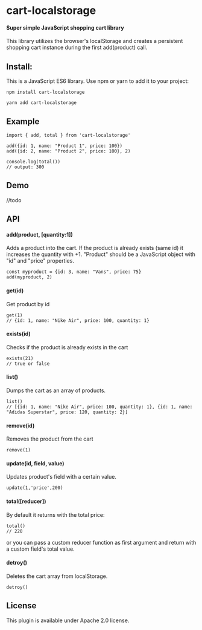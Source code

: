 # cart-localstorage

#### Super simple JavaScript shopping cart library

This library utilizes the browser's localStorage and creates a persistent shopping cart instance during the first add(product) call. 


## Install: 

This is a JavaScript ES6 library. Use npm or yarn to add it to your project: 

``` 
npm install cart-localstorage
```

```
yarn add cart-localstorage
```

## Example 

``` 
import { add, total } from 'cart-localstorage' 

add({id: 1, name: "Product 1", price: 100})
add({id: 2, name: "Product 2", price: 100}, 2)

console.log(total()) 
// output: 300
```

## Demo 

//todo 


## API 

#### add(product, [quantity:1])

Adds a product into the cart. If the product is already exists (same id) it increases the quantity with +1. 
"Product" should be a JavaScript object with "id" and "price" properties.

```
const myproduct = {id: 3, name: "Vans", price: 75}
add(myproduct, 2)
```

#### get(id)

Get product by id 

```
get(1)
// {id: 1, name: "Nike Air", price: 100, quantity: 1}
```

#### exists(id)

Checks if the product is already exists in the cart

```
exists(21)
// true or false
```

#### list()

Dumps the cart as an array of products. 

``` 
list()
// [{id: 1, name: "Nike Air", price: 100, quantity: 1}, {id: 1, name: "Adidas Superstar", price: 120, quantity: 2}]
``` 

#### remove(id)

Removes the product from the cart

```
remove(1)
```

#### update(id, field, value)

Updates product's field with a certain value.
```
update(1,'price',200)
```

#### total([reducer])

By default it returns with the total price:  

```
total()
// 220
```
or you can pass a custom reducer function as first argument and return with a custom field's total value.


#### detroy()

Deletes the cart array from localStorage.

```
detroy()

```



## License

This plugin is available under Apache 2.0 license.